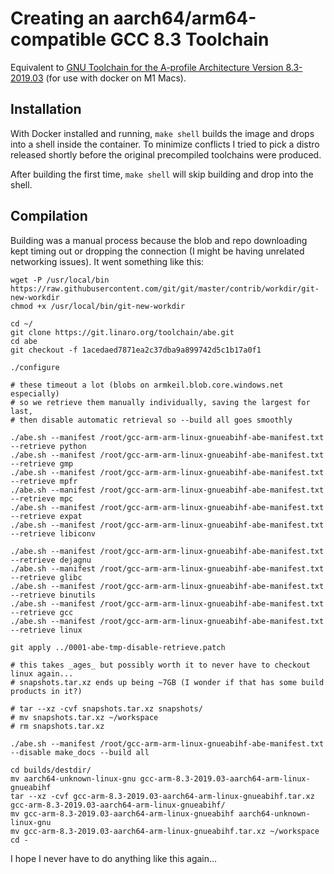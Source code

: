 # Creating an aarch64/arm64-compatible GCC 8.3 Toolchain

Equivalent to [GNU Toolchain for the A-profile Architecture Version 8.3-2019.03](https://developer.arm.com/tools-and-software/open-source-software/developer-tools/gnu-toolchain/gnu-a/downloads/8-3-2019-03) (for use with docker on M1 Macs).

## Installation

With Docker installed and running, `make shell` builds the image and drops into a shell inside the container. To minimize conflicts I tried to pick a distro released shortly before the original precompiled toolchains were produced.

After building the first time, `make shell` will skip building and drop into the shell.

## Compilation

Building was a manual process because the blob and repo downloading kept timing out or dropping the connection (I might be having unrelated networking issues). It went something like this:

	wget -P /usr/local/bin https://raw.githubusercontent.com/git/git/master/contrib/workdir/git-new-workdir
	chmod +x /usr/local/bin/git-new-workdir
	
	cd ~/
	git clone https://git.linaro.org/toolchain/abe.git
	cd abe
	git checkout -f 1acedaed7871ea2c37dba9a899742d5c1b17a0f1
	
	./configure
	
	# these timeout a lot (blobs on armkeil.blob.core.windows.net especially)
	# so we retrieve them manually individually, saving the largest for last,
	# then disable automatic retrieval so --build all goes smoothly
	
	./abe.sh --manifest /root/gcc-arm-arm-linux-gnueabihf-abe-manifest.txt --retrieve python
	./abe.sh --manifest /root/gcc-arm-arm-linux-gnueabihf-abe-manifest.txt --retrieve gmp
	./abe.sh --manifest /root/gcc-arm-arm-linux-gnueabihf-abe-manifest.txt --retrieve mpfr
	./abe.sh --manifest /root/gcc-arm-arm-linux-gnueabihf-abe-manifest.txt --retrieve mpc
	./abe.sh --manifest /root/gcc-arm-arm-linux-gnueabihf-abe-manifest.txt --retrieve expat
	./abe.sh --manifest /root/gcc-arm-arm-linux-gnueabihf-abe-manifest.txt --retrieve libiconv
	
	./abe.sh --manifest /root/gcc-arm-arm-linux-gnueabihf-abe-manifest.txt --retrieve dejagnu
	./abe.sh --manifest /root/gcc-arm-arm-linux-gnueabihf-abe-manifest.txt --retrieve glibc
	./abe.sh --manifest /root/gcc-arm-arm-linux-gnueabihf-abe-manifest.txt --retrieve binutils
	./abe.sh --manifest /root/gcc-arm-arm-linux-gnueabihf-abe-manifest.txt --retrieve gcc
	./abe.sh --manifest /root/gcc-arm-arm-linux-gnueabihf-abe-manifest.txt --retrieve linux
	
	git apply ../0001-abe-tmp-disable-retrieve.patch
	
	# this takes _ages_ but possibly worth it to never have to checkout linux again...
	# snapshots.tar.xz ends up being ~7GB (I wonder if that has some build products in it?)
	
	# tar --xz -cvf snapshots.tar.xz snapshots/
	# mv snapshots.tar.xz ~/workspace
	# rm snapshots.tar.xz
	
	./abe.sh --manifest /root/gcc-arm-arm-linux-gnueabihf-abe-manifest.txt --disable make_docs --build all 
	
	cd builds/destdir/
	mv aarch64-unknown-linux-gnu gcc-arm-8.3-2019.03-aarch64-arm-linux-gnueabihf
	tar --xz -cvf gcc-arm-8.3-2019.03-aarch64-arm-linux-gnueabihf.tar.xz gcc-arm-8.3-2019.03-aarch64-arm-linux-gnueabihf/
	mv gcc-arm-8.3-2019.03-aarch64-arm-linux-gnueabihf aarch64-unknown-linux-gnu
	mv gcc-arm-8.3-2019.03-aarch64-arm-linux-gnueabihf.tar.xz ~/workspace
	cd -

I hope I never have to do anything like this again...
